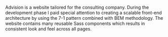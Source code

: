 Advision is a website tailored for the consulting company. During the development phase I paid special attention to creating a scalable front-end architecture by using the 7-1 pattern combined with BEM methodology. The website contains many reusable Sass components which results in consistent look and feel across all pages.
